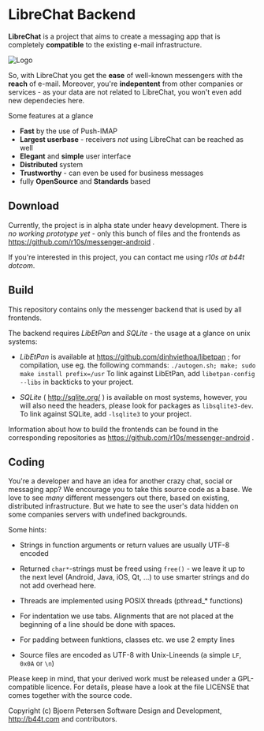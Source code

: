 LibreChat Backend
================================================================================

**LibreChat** is a project that aims to create a messaging app that is
completely **compatible** to the existing e-mail infrastructure.

![Logo](https://librechat.org/start-img3.png)

So, with LibreChat you get the **ease** of well-known messengers with the
**reach** of e-mail. Moreover, you're **indepentent** from other companies or
services - as your data are not related to LibreChat, you won't even add new
dependecies here.

Some features at a glance

- **Fast** by the use of Push-IMAP
- **Largest userbase** - receivers _not_ using LibreChat can be reached as well
- **Elegant** and **simple** user interface
- **Distributed** system
- **Trustworthy** - can even be used for business messages
- fully **OpenSource** and **Standards** based


Download
--------------------------------------------------------------------------------

Currently, the project is in alpha state under heavy development.  There is
_no working prototype yet_ - only this bunch of files and the frontends as
https://github.com/r10s/messenger-android .

If you're interested in this project, you can contact me using
_r10s at b44t dotcom_.


Build
--------------------------------------------------------------------------------

This repository contains only the messenger backend that is used by all
frontends.

The backend requires _LibEtPan_ and _SQLite_ - the usage at a glance on unix
systems:

- _LibEtPan_ is available at https://github.com/dinhviethoa/libetpan ; for
  compilation, use eg. the following commands: `./autogen.sh; make;
  sudo make install prefix=/usr`
  To link against LibEtPan, add `libetpan-config --libs` in backticks to your
  project.

- _SQLite_ ( http://sqlite.org/ ) is available on most systems, however, you
  will also need the headers, please look for packages as `libsqlite3-dev`.
  To link against SQLite, add `-lsqlite3` to your project.

Information about how to build the frontends can be found in the corresponding
repositories as https://github.com/r10s/messenger-android .


Coding
--------------------------------------------------------------------------------

You're a developer and have an idea for another crazy chat, social or messaging
app?  We encourage you to take this source code as a base.  We love to see
_many_ different messengers out there, based on existing, distributed
infrastructure.  But we hate to see the user's data hidden on some companies
servers with undefined backgrounds.

Some hints:

- Strings in function arguments or return values are usually UTF-8 encoded

- Returned `char*`-strings must be freed using `free()` - we leave it up
  to the next level (Android, Java, iOS, Qt, ...) to use smarter strings and do
  not add overhead here.

- Threads are implemented using POSIX threads (pthread_* functions)

- For indentation we use tabs.  Alignments that are not placed at the beginning
  of a line should be done with spaces.

- For padding between funktions, classes etc. we use 2 empty lines

- Source files are encoded as UTF-8 with Unix-Lineends (a simple `LF`, `0x0A` or
  `\n`)

Please keep in mind, that your derived work must be released under a
GPL-compatible licence.  For details, please have a look at the file LICENSE
that comes together with the source code.


Copyright (c) Bjoern Petersen Software Design and Development,
http://b44t.com and contributors.
